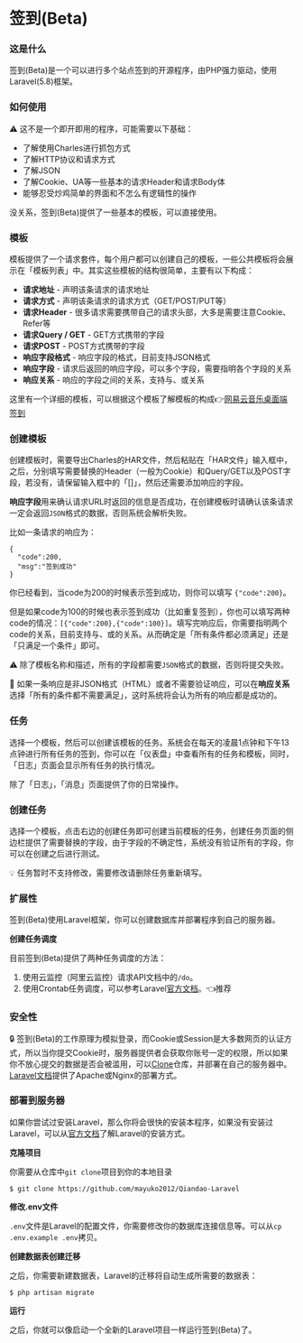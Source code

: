 # 签到(Beta) 

### 这是什么

签到(Beta)是一个可以进行多个站点签到的开源程序，由PHP强力驱动，使用Laravel(5.8)框架。

### 如何使用

⚠️ 这不是一个即开即用的程序，可能需要以下基础：

- 了解使用Charles进行抓包方式
- 了解HTTP协议和请求方式
- 了解JSON
- 了解Cookie、UA等一些基本的请求Header和请求Body体
- 能够忍受炒鸡简单的界面和不怎么有逻辑性的操作

没关系，签到(Beta)提供了一些基本的模板，可以直接使用。

### 模板

模板提供了一个请求套件，每个用户都可以创建自己的模板，一些公共模板将会展示在「模板列表」中。其实这些模板的结构很简单，主要有以下构成：

- **请求地址** - 声明该条请求的请求地址
- **请求方式** - 声明该条请求的请求方式（GET/POST/PUT等）
- **请求Header** - 很多请求需要携带自己的请求头部，大多是需要注意Cookie、Refer等
- **请求Query / GET** - GET方式携带的字段
- **请求POST** - POST方式携带的字段
- **响应字段格式** - 响应字段的格式，目前支持JSON格式
- **响应字段** - 请求后返回的响应字段，可以多个字段，需要指明各个字段的关系
- **响应关系** - 响应的字段之间的关系，支持与、或关系

这里有一个详细的模板，可以根据这个模板了解模板的构成👉[网易云音乐桌面端签到](http://qiandao.test/template/10)

### 创建模板

创建模板时，需要导出Charles的HAR文件，然后粘贴在「HAR文件」输入框中，之后，分别填写需要替换的Header（一般为Cookie）和Query/GET以及POST字段，若没有，请保留输入框中的「[]」，然后还需要添加响应的字段。

**响应字段**用来确认请求URL时返回的信息是否成功，在创建模板时请确认该条请求一定会返回`JSON`格式的数据，否则系统会解析失败。

比如一条请求的响应为：

```
{
  "code":200,
  "msg":"签到成功"
}
```

你已经看到，当code为200的时候表示签到成功，则你可以填写 `{"code":200}`。

但是如果code为100的时候也表示签到成功（比如重复签到），你也可以填写两种code的情况：`[{"code":200},{"code":100}]`。填写完响应后，你需要指明两个code的关系，目前支持与、或的关系。从而确定是「所有条件都必须满足」还是「只满足一个条件」即可。

⚠️ 除了模板名称和描述，所有的字段都需要`JSON`格式的数据，否则将提交失败。

🧨️ 如果一条响应是非JSON格式（HTML）或者不需要验证响应，可以在**响应关系**选择「所有的条件都不需要满足」，这时系统将会认为所有的响应都是成功的。

### 任务

选择一个模板，然后可以创建该模板的任务。系统会在每天的凌晨1点钟和下午13点钟进行所有任务的签到，你可以在「仪表盘」中查看所有的任务和模板，同时，「日志」页面会显示所有任务的执行情况。

除了「日志」，「消息」页面提供了你的日常操作。

### 创建任务

选择一个模板，点击右边的创建任务即可创建当前模板的任务，创建任务页面的侧边栏提供了需要替换的字段，由于字段的不确定性，系统没有验证所有的字段，你可以在创建之后进行测试。

💡 任务暂时不支持修改，需要修改请删除任务重新填写。

### 扩展性

签到(Beta)使用Laravel框架，你可以创建数据库并部署程序到自己的服务器。

**创建任务调度**

目前签到(Beta)提供了两种任务调度的方法：

1. 使用云监控（阿里云监控）请求API文档中的`/do`。
2. 使用Crontab任务调度，可以参考Laravel[官方文档](https://learnku.com/docs/laravel/5.8/scheduling/3924#96da65)。👈推荐

### 安全性

🔒 签到(Beta)的工作原理为模拟登录，而Cookie或Session是大多数网页的认证方式，所以当你提交Cookie时，服务器提供者会获取你账号一定的权限，所以如果你不放心提交的数据是否会被滥用，可以[Clone](https://github.com/mayuko2012/Qiandao-Laravel)仓库，并部署在自己的服务器中。[Laravel文档](https://learnku.com/docs/laravel/5.8/deployment/3884)提供了Apache或Nginx的部署方式。

### 部署到服务器

如果你尝试过安装Laravel，那么你将会很快的安装本程序，如果没有安装过Laravel，可以从[官方文档](https://learnku.com/docs/laravel/5.8/installation/3879)了解Laravel的安装方式。

**克隆项目**

你需要从仓库中`git clone`项目到你的本地目录

```
$ git clone https://github.com/mayuko2012/Qiandao-Laravel
```

**修改.env文件**

`.env`文件是Laravel的配置文件，你需要修改你的数据库连接信息等。可以从`cp .env.example .env`拷贝。

**创建数据表创建迁移**

之后，你需要新建数据表，Laravel的迁移将自动生成所需要的数据表：

```
$ php artisan migrate
```

**运行**

之后，你就可以像启动一个全新的Laravel项目一样运行签到(Beta)了。